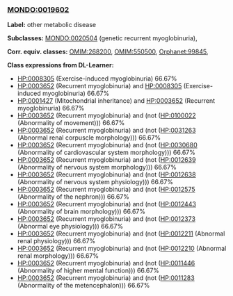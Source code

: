 
### [MONDO:0019602](http://purl.obolibrary.org/obo/MONDO_0019602)
**Label:** other metabolic disease

**Subclasses:** [MONDO:0020504](http://purl.obolibrary.org/obo/MONDO_0020504) (genetic recurrent myoglobinuria), 

**Corr. equiv. classes:** [OMIM:268200](http://purl.obolibrary.org/obo/OMIM_268200), [OMIM:550500](http://purl.obolibrary.org/obo/OMIM_550500), [Orphanet:99845](http://www.orpha.net/ORDO/Orphanet_99845), 

**Class expressions from DL-Learner:**

- [HP:0008305](http://purl.obolibrary.org/obo/HP_0008305) (Exercise-induced myoglobinuria) 66.67%
- [HP:0003652](http://purl.obolibrary.org/obo/HP_0003652) (Recurrent myoglobinuria) and [HP:0008305](http://purl.obolibrary.org/obo/HP_0008305) (Exercise-induced myoglobinuria) 66.67%
- [HP:0001427](http://purl.obolibrary.org/obo/HP_0001427) (Mitochondrial inheritance) and [HP:0003652](http://purl.obolibrary.org/obo/HP_0003652) (Recurrent myoglobinuria) 66.67%
- [HP:0003652](http://purl.obolibrary.org/obo/HP_0003652) (Recurrent myoglobinuria) and (not ([HP:0100022](http://purl.obolibrary.org/obo/HP_0100022) (Abnormality of movement))) 66.67%
- [HP:0003652](http://purl.obolibrary.org/obo/HP_0003652) (Recurrent myoglobinuria) and (not ([HP:0031263](http://purl.obolibrary.org/obo/HP_0031263) (Abnormal renal corpuscle morphology))) 66.67%
- [HP:0003652](http://purl.obolibrary.org/obo/HP_0003652) (Recurrent myoglobinuria) and (not ([HP:0030680](http://purl.obolibrary.org/obo/HP_0030680) (Abnormality of cardiovascular system morphology))) 66.67%
- [HP:0003652](http://purl.obolibrary.org/obo/HP_0003652) (Recurrent myoglobinuria) and (not ([HP:0012639](http://purl.obolibrary.org/obo/HP_0012639) (Abnormality of nervous system morphology))) 66.67%
- [HP:0003652](http://purl.obolibrary.org/obo/HP_0003652) (Recurrent myoglobinuria) and (not ([HP:0012638](http://purl.obolibrary.org/obo/HP_0012638) (Abnormality of nervous system physiology))) 66.67%
- [HP:0003652](http://purl.obolibrary.org/obo/HP_0003652) (Recurrent myoglobinuria) and (not ([HP:0012575](http://purl.obolibrary.org/obo/HP_0012575) (Abnormality of the nephron))) 66.67%
- [HP:0003652](http://purl.obolibrary.org/obo/HP_0003652) (Recurrent myoglobinuria) and (not ([HP:0012443](http://purl.obolibrary.org/obo/HP_0012443) (Abnormality of brain morphology))) 66.67%
- [HP:0003652](http://purl.obolibrary.org/obo/HP_0003652) (Recurrent myoglobinuria) and (not ([HP:0012373](http://purl.obolibrary.org/obo/HP_0012373) (Abnormal eye physiology))) 66.67%
- [HP:0003652](http://purl.obolibrary.org/obo/HP_0003652) (Recurrent myoglobinuria) and (not ([HP:0012211](http://purl.obolibrary.org/obo/HP_0012211) (Abnormal renal physiology))) 66.67%
- [HP:0003652](http://purl.obolibrary.org/obo/HP_0003652) (Recurrent myoglobinuria) and (not ([HP:0012210](http://purl.obolibrary.org/obo/HP_0012210) (Abnormal renal morphology))) 66.67%
- [HP:0003652](http://purl.obolibrary.org/obo/HP_0003652) (Recurrent myoglobinuria) and (not ([HP:0011446](http://purl.obolibrary.org/obo/HP_0011446) (Abnormality of higher mental function))) 66.67%
- [HP:0003652](http://purl.obolibrary.org/obo/HP_0003652) (Recurrent myoglobinuria) and (not ([HP:0011283](http://purl.obolibrary.org/obo/HP_0011283) (Abnormality of the metencephalon))) 66.67%


